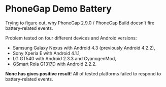 PhoneGap Demo Battery
=====================
Trying to figure out, why PhoneGap 2.9.0 / PhoneGap Build doesn't fire battery-related events.

Problem tested on four different devices and Android versions:

- Samsung Galaxy Nexus with Android 4.3 (previously Android 4.2.2),
- Sony Xperia E with Android 4.1.1,
- LG GT540 with Android 2.3.3 and CyanogenMod, 
- GSmart Rola G1317D with Android 2.2.2.

**None has gives positive result**! All of tested platforms failed to respond to battery-related events.
